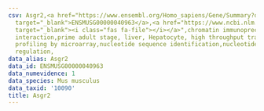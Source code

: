 ```yaml
---
csv: Asgr2,<a href="https://www.ensembl.org/Homo_sapiens/Gene/Summary?db=core;g=ENSMUSG00000040963"
  target="_blank">ENSMUSG00000040963</a>,<a href="https://www.ncbi.nlm.nih.gov/pubmed/23834426"
  target="_blank"><i class="fas fa-file"></i></a>",chromatin immunoprecipitation assay,direct
  interaction,prime adult stage, liver, Hepatocyte, high throughput transcription
  profiling by microarray,nucleotide sequence identification,nucleotide sequence identification,transcriptional
  regulation,
data_alias: Asgr2
data_id: ENSMUSG00000040963
data_numevidence: 1
data_species: Mus musculus
data_taxid: '10090'
title: Asgr2
---
```

